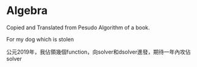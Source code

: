 # Algebra

Copied and Translated from Pesudo Algorithm of a book.

For my dog which is stolen

公元2019年，我佔領幾個function，向solver和dsolver進發，期待一年內攻佔solver
